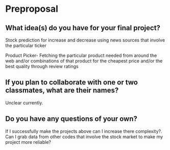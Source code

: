 # Preproposal

## What idea(s) do you have for your final project?

Stock prediction for increase and decrease using news sources that involve the particular ticker

Product Picker- Fetching the particular product needed from around the web and/or combinations of that product for the cheapest price and/or the best quality through review ratings


## If you plan to collaborate with one or two classmates, what are their names?

Unclear currently.

## Do you have any questions of your own?

If I successfully make the projects above can I increase there complexity?.
Can I grab data from other codes that involve the stock market to make my project more reliable?
